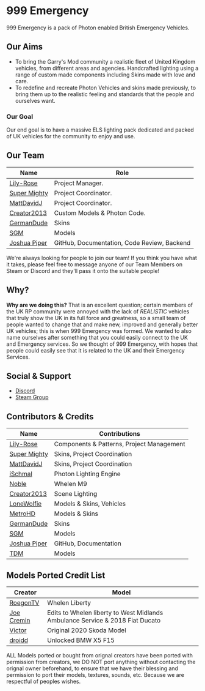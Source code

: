 # 999 Emergency

999 Emergency is a pack of Photon enabled British Emergency Vehicles.

## Our Aims

- To bring the Garry's Mod community a realistic fleet of United Kingdom vehicles, from different areas and agencies. Handcrafted lighting using a range of custom made components including Skins made with love and care.
- To redefine and recreate Photon Vehicles and skins made previously, to bring them up to the realistic feeling and standards that the people and ourselves want.

### Our Goal

Our end goal is to have a massive ELS lighting pack dedicated and packed of UK vehicles for the community to enjoy and use.

## Our Team

| Name | Role |
| --- | --- |
| [Lily-Rose](https://steamcommunity.com/id/OfficialPhotonThot) | Project Manager. |
| [Super Mighty](https://github.com/SuperMighty1) | Project Coordinator. |
| [MattDavidJ](https://steamcommunity.com/profiles/76561198230436120) | Project Coordinator. |
| [Creator2013](https://steamcommunity.com/id/creator_2013) | Custom Models & Photon Code. |
| [GermanDude](https://steamcommunity.com/id/theonlygermandude) | Skins |
| [SGM](https://github.com/SentryGunMan) | Models |
| [Joshua Piper](https://github.com/JoshPiper) | GitHub, Documentation, Code Review, Backend |

We're always looking for people to join our team! If you think you have what it takes, please feel free to message anyone of our Team Members on Steam or Discord and they'll pass it onto the suitable people!

## Why?

**Why are we doing this?**
That is an excellent question; certain members of the UK RP community were annoyed with the lack of *REALISTIC* vehicles that truly show the UK in its full force and greatness, so a small team of people wanted to change that and make new, improved and generally better UK vehicles; this is when 999 Emergency was formed.
We wanted to also name ourselves after something that you could easily connect to the UK and Emergency services. So we thought of 999 Emergency, with hopes that people could easily see that it is related to the UK and their Emergency Services.

## Social & Support

- [Discord](https://discord.gg/4cBZ6bN)
- [Steam Group](https://steamcommunity.com/groups/999Emergency)

## Contributors & Credits
| Name | Contributions |
| --- | --- |
| [Lily-Rose](https://steamcommunity.com/id/OfficialPhotonThot) | Components & Patterns, Project Management |
| [Super Mighty](https://github.com/SuperMighty1) | Skins, Project Coordination |
| [MattDavidJ](https://steamcommunity.com/profiles/76561198230436120) | Skins, Project Coordination |
| [iSchmal](https://github.com/ischmal) | Photon Lighting Engine |
| [Noble](https://github.com/Noble-N9) | Whelen M9 |
| [Creator2013](https://steamcommunity.com/id/creator_2013) | Scene Lighting |
| [LoneWolfie](https://steamcommunity.com/id/LoneBalto) | Models & Skins, Vehicles |
| [MetroHD](https://steamcommunity.com/id/MetroHD) | Models & Skins |
| [GermanDude](https://steamcommunity.com/id/theonlygermandude) | Skins |
| [SGM](https://github.com/SentryGunMan) | Models |
| [Joshua Piper](https://github.com/JoshPiper) | GitHub, Documentation |
| [TDM](https://steamcommunity.com/id/TheDanishMaster) | Models |


## Models Ported Credit List
| Creator | Model |
| --- | --- |
| [RoegonTV](https://www.lcpdfr.com/downloads/dev-resources/lightbars/17206-whelen-liberty/) | Whelen Liberty |
| [Joe Cremin]() | Edits to Whelen liberty to West Midlands Ambulance Service & 2018 Fiat Ducato  | 
| [Victor](https://www.gta5-mods.com/vehicles/skoda-octavia-combi-replace-unlocked) | Original 2020 Skoda Model |
| [droidd](https://shoppy.gg/@droidd/groups/POe9jrI) | Unlocked BMW X5 F15  |

ALL Models ported or bought from orignal creators have been ported with permission from creators, we DO NOT port anything without contacting the orignal owner beforehand, to ensure that we have their blessing and permission to port their models, textures, sounds, etc. Because we are respectful of peoples wishes.
